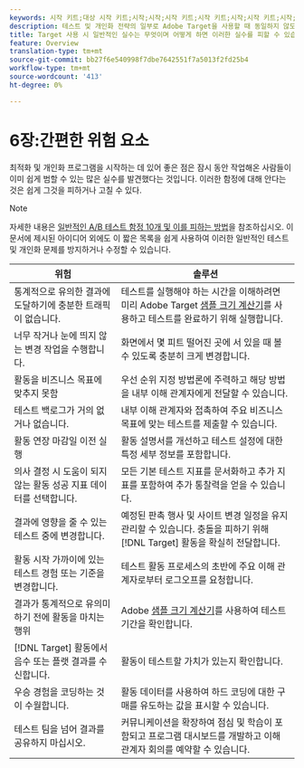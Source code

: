 ```yaml
---
keywords: 시작 키트;대상 시작 키트;시작;시작;시작 키트;시작 키트;시작;시작 키트;시작;시작 키트;시작;시작;시작;시작;시작
description: 테스트 및 개인화 전략의 일부로 Adobe Target을 사용할 때 동일하지 않도록 다른 사람의 실수를 배울 수 있습니다.
title: Target 사용 시 일반적인 실수는 무엇이며 어떻게 하면 이러한 실수를 피할 수 있습니까?
feature: Overview
translation-type: tm+mt
source-git-commit: bb27f6e540998f7dbe7642551f7a5013f2fd25b4
workflow-type: tm+mt
source-wordcount: '413'
ht-degree: 0%

---
```



# 6장:간편한 위험 요소

최적화 및 개인화 프로그램을 시작하는 데 있어 좋은 점은 잠시 동안 작업해온 사람들이 이미 쉽게 범할 수 있는 많은 실수를 발견했다는 것입니다. 이러한 함정에 대해 안다는 것은 쉽게 그것을 피하거나 고칠 수 있다.

>[!NOTE]
>
>자세한 내용은 [일반적인 A/B 테스트 함정 10개 및 이를 피하는 방법](/help/c-activities/t-test-ab/common-ab-testing-pitfalls.md)을 참조하십시오. 이 문서에 제시된 아이디어 외에도 이 짧은 목록을 쉽게 사용하여 이러한 일반적인 테스트 및 개인화 문제를 방지하거나 수정할 수 있습니다.

| 위험 | 솔루션 |
| --- | --- |
| 통계적으로 유의한 결과에 도달하기에 충분한 트래픽이 없습니다. | 테스트를 실행해야 하는 시간을 이해하려면 미리 Adobe Target [샘플 크기 계산기](https://docs.adobe.com/content/target-microsite/testcalculator.html)를 사용하고 테스트를 완료하기 위해 실행합니다. |
| 너무 작거나 눈에 띄지 않는 변경 작업을 수행합니다. | 화면에서 몇 피트 떨어진 곳에 서 있을 때 볼 수 있도록 충분히 크게 변경합니다. |
| 활동을 비즈니스 목표에 맞추지 못함 | 우선 순위 지정 방법론에 주력하고 해당 방법을 내부 이해 관계자에게 전달할 수 있습니다. |
| 테스트 백로그가 거의 없거나 없습니다. | 내부 이해 관계자와 접촉하여 주요 비즈니스 목표에 맞는 테스트를 제출할 수 있습니다. |
| 활동 연장 마감일 이전 실행 | 활동 설명서를 개선하고 테스트 설정에 대한 특정 세부 정보를 포함합니다. |
| 의사 결정 시 도움이 되지 않는 활동 성공 지표 데이터를 선택합니다. | 모든 기본 테스트 지표를 문서화하고 추가 지표를 포함하여 추가 통찰력을 얻을 수 있습니다. |
| 결과에 영향을 줄 수 있는 테스트 중에 변경합니다. | 예정된 판촉 행사 및 사이트 변경 일정을 유지 관리할 수 있습니다. 충돌을 피하기 위해 [!DNL Target] 활동을 확실히 전달합니다. |
| 활동 시작 가까이에 있는 테스트 경험 또는 기준을 변경합니다. | 테스트 활동 프로세스의 초반에 주요 이해 관계자로부터 로그오프를 요청합니다. |
| 결과가 통계적으로 유의미하기 전에 활동을 마치는 행위 | Adobe [샘플 크기 계산기](https://docs.adobe.com/content/target-microsite/testcalculator.html)를 사용하여 테스트 기간을 확인합니다. |
| [!DNL Target] 활동에서 음수 또는 플랫 결과를 수신합니다. | 활동이 테스트할 가치가 있는지 확인합니다. |
| 우승 경험을 코딩하는 것이 수월합니다. | 활동 데이터를 사용하여 하드 코딩에 대한 구매를 유도하는 값을 표시할 수 있습니다. |
| 테스트 팀을 넘어 결과를 공유하지 마십시오. | 커뮤니케이션을 확장하여 점심 및 학습이 포함되고 프로그램 대시보드를 개발하고 이해 관계자 회의를 예약할 수 있습니다. |
